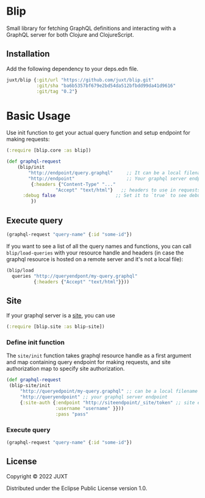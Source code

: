 # Blip

Small library for fetching GraphQL definitions and interacting with a GraphQL server for both Clojure and ClojureScript.

## Installation

Add the following dependency to your deps.edn file.

```clj
juxt/blip {:git/url "https://github.com/juxt/blip.git"
           :git/sha "ba6b5357bf679e2bd54da512bfbdd99da41d9616"
           :git/tag "0.2"}
```

# Basic Usage

Use init function to get your actual query function and setup endpoint for making requests:

```clj
(:require [blip.core :as blip])
```

```clj
(def graphql-request
	(blip/init
		"http://endpoint/query.graphql"     ;; It can be a local filename or remote URI
		"http://endpoint"                   ;; Your graphql server endpoint
		 {:headers {"Content-Type" "..."
	              "Accept" "text/html"}   ;; headers to use in requests, if necessary
      :debug false                      ;; Set it to `true` to see debugging messages
		 })
```

## Execute query

```clj
(graphql-request "query-name" {:id "some-id"})
```

If you want to see a list of all the query names and functions, you can call `blip/load-queries` with your resource handle and headers (in case the graphql resource is hosted on a remote server and it's not a local file):

```clj
(blip/load
  queries "http://queryendpont/my-query.graphql"
          {:headers {"Accept" "text/html"}}))
```

## Site

If your graphql server is a [site](https://github.com/juxt/site), you can use

```clj
(:require [blip.site :as blip-site])

```
### Define init function

The `site/init` function takes graphql resource handle as a first argument and map containing query endpoint for making requests, and site authorization map to specify site authorization.

```clj
(def graphql-request
 (blip-site/init
	 "http://queryedpoint/my-query.graphql" ;; can be a local filename or remote URI"
	 "http://queryendpoint" ;; your graphql server endpoint
	 {:site-auth {:endpoint "http://siteendpoint/_site/token" ;; site endpoint to retrieve a token
                  :username "username" }}))
	              :pass "pass"
```

### Execute query

```clj
(graphql-request "query-name" {:id "some-id"})
```

## License

Copyright © 2022 JUXT

Distributed under the Eclipse Public License version 1.0.

